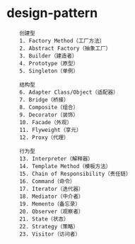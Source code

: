 # design-pattern
        创建型
        1. Factory Method（工厂方法）
        2. Abstract Factory（抽象工厂）
        3. Builder（建造者）
        4. Prototype（原型）
        5. Singleton（单例）

        结构型
        6. Adapter Class/Object（适配器）
        7. Bridge（桥接）
        8. Composite（组合）
        9. Decorator（装饰）
        10. Facade（外观）
        11. Flyweight（享元）
        12. Proxy（代理）

        行为型
        13. Interpreter（解释器）
        14. Template Method（模板方法）
        15. Chain of Responsibility（责任链）
        16. Command（命令）
        17. Iterator（迭代器）
        18. Mediator（中介者）
        19. Memento（备忘录）
        20. Observer（观察者）
        21. State（状态）
        22. Strategy（策略）
        23. Visitor（访问者）
